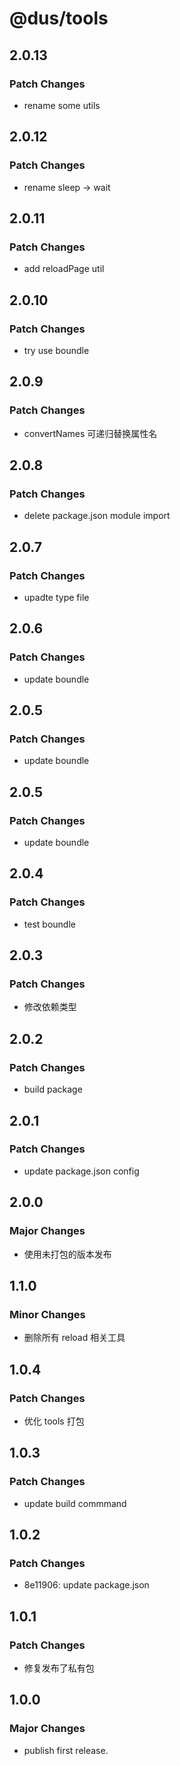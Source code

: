 # @dus/tools

## 2.0.13

### Patch Changes

- rename some utils

## 2.0.12

### Patch Changes

- rename sleep -> wait

## 2.0.11

### Patch Changes

- add reloadPage util

## 2.0.10

### Patch Changes

- try use boundle

## 2.0.9

### Patch Changes

- convertNames 可递归替换属性名

## 2.0.8

### Patch Changes

- delete package.json module import

## 2.0.7

### Patch Changes

- upadte type file

## 2.0.6

### Patch Changes

- update boundle

## 2.0.5

### Patch Changes

- update boundle

## 2.0.5

### Patch Changes

- update boundle

## 2.0.4

### Patch Changes

- test boundle

## 2.0.3

### Patch Changes

- 修改依赖类型

## 2.0.2

### Patch Changes

- build package

## 2.0.1

### Patch Changes

- update package.json config

## 2.0.0

### Major Changes

- 使用未打包的版本发布

## 1.1.0

### Minor Changes

- 删除所有 reload 相关工具

## 1.0.4

### Patch Changes

- 优化 tools 打包

## 1.0.3

### Patch Changes

- update build commmand

## 1.0.2

### Patch Changes

- 8e11906: update package.json

## 1.0.1

### Patch Changes

- 修复发布了私有包

## 1.0.0

### Major Changes

- publish first release.
